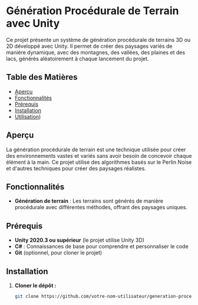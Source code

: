 # Génération Procédurale de Terrain avec Unity

Ce projet présente un système de génération procédurale de terrains 3D ou 2D développé avec Unity. Il permet de créer des paysages variés de manière dynamique, avec des montagnes, des vallées, des plaines et des lacs, générés aléatoirement à chaque lancement du projet.

## Table des Matières

- [Aperçu](#aperçu)
- [Fonctionnalités](#fonctionnalités)
- [Prérequis](#prérequis)
- [Installation](#installation)
- [Utilisation](#utilisation))

## Aperçu

La génération procédurale de terrain est une technique utilisée pour créer des environnements vastes et variés sans avoir besoin de concevoir chaque élément à la main. Ce projet utilise des algorithmes basés sur le Perlin Noise et d'autres techniques pour créer des paysages réalistes.

## Fonctionnalités

- **Génération de terrain** : Les terrains sont générés de manière procédurale avec différentes méthodes, offrant des paysages uniques.

## Prérequis

- **Unity 2020.3 ou supérieur** (le projet utilise Unity 3D)
- **C#** : Connaissances de base pour comprendre et personnaliser le code
- **Git** (optionnel, pour cloner le projet)

## Installation

1. **Cloner le dépôt :**

   ```bash
   git clone https://github.com/votre-nom-utilisateur/generation-procedurale-terrain.git
